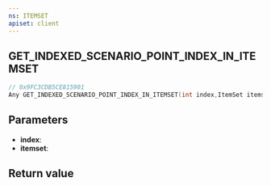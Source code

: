 ```yaml
---
ns: ITEMSET
apiset: client
---
```

## GET_INDEXED_SCENARIO_POINT_INDEX_IN_ITEMSET

```c
// 0x9FC3CDB5CE815901
Any GET_INDEXED_SCENARIO_POINT_INDEX_IN_ITEMSET(int index,ItemSet itemset);
```


## Parameters
* **index**:
* **itemset**:

## Return value